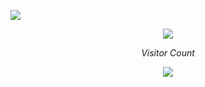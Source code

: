 ![](https://user-images.githubusercontent.com/18350557/176309783-0785949b-9127-417c-8b55-ab5a4333674e.gif)<br>
<p align="center">
<img align="center" src="https://github-readme-stats-git-masterrstaa-rickstaa.vercel.app/api/top-langs/?username=FarukErat&layout=compact&theme=github_dark" />
</p>
<p align="center"><i>Visitor Count</i></p>
<p align="center"> 
  <img src="https://profile-counter.glitch.me/farukerat/count.svg" />
</p>

